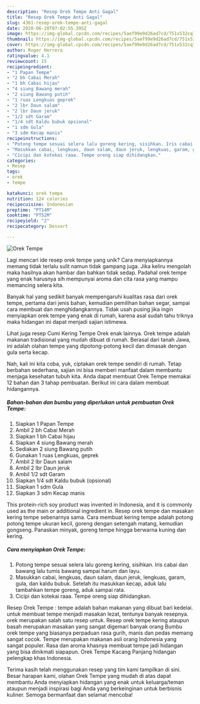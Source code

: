 ```yaml
---
description: "Resep Orek Tempe Anti Gagal"
title: "Resep Orek Tempe Anti Gagal"
slug: 4361-resep-orek-tempe-anti-gagal
date: 2020-06-28T07:02:55.395Z
image: https://img-global.cpcdn.com/recipes/5aef99e9d26ad7cd/751x532cq70/orek-tempe-foto-resep-utama.jpg
thumbnail: https://img-global.cpcdn.com/recipes/5aef99e9d26ad7cd/751x532cq70/orek-tempe-foto-resep-utama.jpg
cover: https://img-global.cpcdn.com/recipes/5aef99e9d26ad7cd/751x532cq70/orek-tempe-foto-resep-utama.jpg
author: Roger Herrera
ratingvalue: 4.1
reviewcount: 15
recipeingredient:
- "1 Papan Tempe"
- "2 bh Cabai Merah"
- "1 bh Cabai hijau"
- "4 siung Bawang merah"
- "2 siung Bawang putih"
- "1 ruas Lengkuas geprek"
- "2 lbr Daun salam"
- "2 lbr Daun jeruk"
- "1/2 sdt Garam"
- "1/4 sdt Kaldu bubuk opsional"
- "1 sdm Gula"
- "3 sdm Kecap manis"
recipeinstructions:
- "Potong tempe sesuai selera lalu goreng kering, sisihkan. Iris cabai dan bawang lalu tumis bawang sampai harum dan layu."
- "Masukkan cabai, lengkuas, daun salam, daun jeruk, lengkuas, garam, gula, dan kaldu bubuk. Setelah itu masukkan kecap, aduk lalu tambahkan tempe goreng, aduk sampai rata."
- "Cicipi dan kotekai raaa. Tempe oreng siap dihidangkan."
categories:
- Resep
tags:
- orek
- tempe

katakunci: orek tempe 
nutrition: 124 calories
recipecuisine: Indonesian
preptime: "PT14M"
cooktime: "PT52M"
recipeyield: "2"
recipecategory: Dessert

---
```



![Orek Tempe](https://img-global.cpcdn.com/recipes/5aef99e9d26ad7cd/751x532cq70/orek-tempe-foto-resep-utama.jpg)

Lagi mencari ide resep orek tempe yang unik? Cara menyiapkannya memang tidak terlalu sulit namun tidak gampang juga. Jika keliru mengolah maka hasilnya akan hambar dan bahkan tidak sedap. Padahal orek tempe yang enak harusnya sih mempunyai aroma dan cita rasa yang mampu memancing selera kita.

Banyak hal yang sedikit banyak mempengaruhi kualitas rasa dari orek tempe, pertama dari jenis bahan, kemudian pemilihan bahan segar, sampai cara membuat dan menghidangkannya. Tidak usah pusing jika ingin menyiapkan orek tempe yang enak di rumah, karena asal sudah tahu triknya maka hidangan ini dapat menjadi sajian istimewa.

Lihat juga resep Cumi Kering Tempe Orek enak lainnya. Orek tempe adalah makanan tradisional yang mudah dibuat di rumah. Berasal dari tanah Jawa, ini adalah olahan tempe yang dipotong-potong kecil dan dimasak dengan gula serta kecap.


Nah, kali ini kita coba, yuk, ciptakan orek tempe sendiri di rumah. Tetap berbahan sederhana, sajian ini bisa memberi manfaat dalam membantu menjaga kesehatan tubuh kita. Anda dapat membuat Orek Tempe memakai 12 bahan dan 3 tahap pembuatan. Berikut ini cara dalam membuat hidangannya.

<!--inarticleads1-->

##### Bahan-bahan dan bumbu yang diperlukan untuk pembuatan Orek Tempe:

1. Siapkan 1 Papan Tempe
1. Ambil 2 bh Cabai Merah
1. Siapkan 1 bh Cabai hijau
1. Siapkan 4 siung Bawang merah
1. Sediakan 2 siung Bawang putih
1. Gunakan 1 ruas Lengkuas, geprek
1. Ambil 2 lbr Daun salam
1. Ambil 2 lbr Daun jeruk
1. Ambil 1/2 sdt Garam
1. Siapkan 1/4 sdt Kaldu bubuk (opsional)
1. Siapkan 1 sdm Gula
1. Siapkan 3 sdm Kecap manis


This protein-rich soy product was invented in Indonesia, and it is commonly used as the main or additional ingredient in. Resep orek tempe dan masakan kering tempe sebenarnya sama. Cara membuat kering tempe adalah potong potong tempe ukuran kecil, goreng dengan setengah matang, kemudian gongseng. Panaskan minyak, goreng tempe hingga berwarna kuning dan kering. 

<!--inarticleads2-->

##### Cara menyiapkan Orek Tempe:

1. Potong tempe sesuai selera lalu goreng kering, sisihkan. Iris cabai dan bawang lalu tumis bawang sampai harum dan layu.
1. Masukkan cabai, lengkuas, daun salam, daun jeruk, lengkuas, garam, gula, dan kaldu bubuk. Setelah itu masukkan kecap, aduk lalu tambahkan tempe goreng, aduk sampai rata.
1. Cicipi dan kotekai raaa. Tempe oreng siap dihidangkan.


Resep Orek Tempe : tempe adalah bahan makanan yang dibuat bari kedelai. untuk membuat tempe menjadi masakan lezat, tentunya banyak resepnya. orek merupakan salah satu resep untuk. Resep orek tempe kering ataupun basah merupakan masakan yang sangat digemari banyak orang Bumbu orek tempe yang biasanya perpaduan rasa gurih, manis dan pedas memang sangat cocok. Tempe merupakan makanan asli orang Indonesia yang sangat populer. Rasa dan aroma khasnya membuat tempe jadi hidangan yang bisa dinikmati siapapun. Orek Tempe Kacang Panjang hidangan pelengkap khas Indonesia. 

Terima kasih telah menggunakan resep yang tim kami tampilkan di sini. Besar harapan kami, olahan Orek Tempe yang mudah di atas dapat membantu Anda menyiapkan hidangan yang enak untuk keluarga/teman ataupun menjadi inspirasi bagi Anda yang berkeinginan untuk berbisnis kuliner. Semoga bermanfaat dan selamat mencoba!

